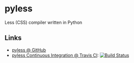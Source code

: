 pyless
======

Less (CSS) compiler written in Python

Links
-----

* [pyless @ GitHub](https://github.com/ateska/pyless)
* [pyless Continuous Integration @ Travis CI](https://www.travis-ci.org/ateska/pyless): [![Build Status](https://secure.travis-ci.org/ateska/pyless.png?branch=master)](https://www.travis-ci.org/ateska/pyless)
